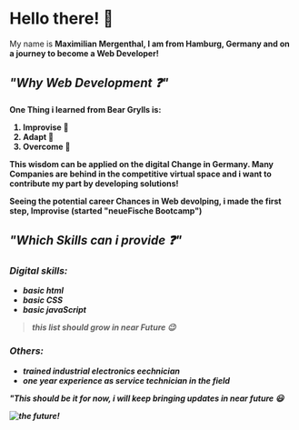 # Hello there! :wave:
  
  My name is <b>Maximilian Mergenthal<b>, I am from <b>Hamburg<b>, <b>Germany<b> and on a journey to become a Web Developer!
  
  ## <em>"Why Web Development ❓"</em>
  
  One Thing i learned from Bear Grylls is:
  
  1. Improvise 🤔
  2. Adapt 📖
  3. Overcome :muscle:
  
  This wisdom can be applied on the digital Change in Germany. Many Companies are behind in the competitive virtual space and i want to contribute my part
  by developing solutions!

  Seeing the potential career Chances in Web devolping, i made the first step, Improvise (started "neueFische Bootcamp")
  
  
  ## <em>"Which Skills can i provide ❓"
  
  ### Digital skills:
  
  - basic html
  - basic CSS
  - basic javaScript
  > this list **should** grow in near Future :wink:
  
  ### Others:
  
  - trained industrial electronics eechnician
  - one year experience as service technician in the field
  
  
  "This should be it for now, i will keep bringing updates in near future :smiley:
  
  <img src="https://media2.giphy.com/media/bNhbKYM4WFA2s/200.gif?cid=ecf05e47z9wldq2q8wtvaofdt9bq6acp9zl8qo9gtai6v445&rid=200.gif&ct=g" alt="the future!" />
 
